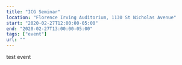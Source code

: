 ```yaml
---
title: "ICG Seminar"
location: "Florence Irving Auditorium, 1130 St Nicholas Avenue"
start: "2020-02-27T12:00:00-05:00"
end: "2020-02-27T13:00:00-05:00"
tags: ["event"]
url: ""
---
```


test event

<!-- endexcerpt -->

